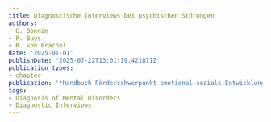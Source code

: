 ```yaml
---
title: Diagnostische Interviews bei psychischen Störungen
authors:
- G. Bonnin
- P. Buys
- R. von Brachel
date: '2025-01-01'
publishDate: '2025-07-22T13:01:19.421871Z'
publication_types:
- chapter
publication: '*Handbuch Förderschwerpunkt emotional-soziale Entwicklung*'
tags:
- Diagnosis of Mental Disorders
- Diagnostic Interviews
---
```


